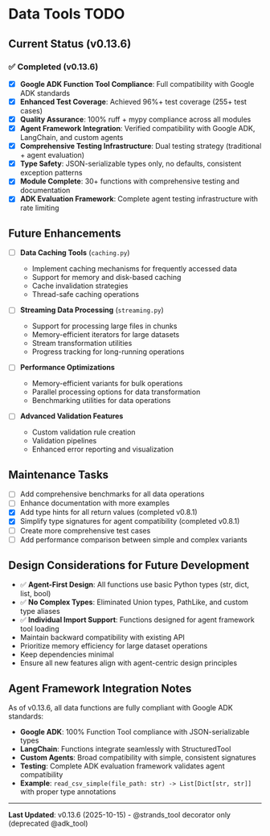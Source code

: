 # Data Tools TODO

## Current Status (v0.13.6)

### ✅ Completed (v0.13.6)
- [x] **Google ADK Function Tool Compliance**: Full compatibility with Google ADK standards
- [x] **Enhanced Test Coverage**: Achieved 96%+ test coverage (255+ test cases)
- [x] **Quality Assurance**: 100% ruff + mypy compliance across all modules
- [x] **Agent Framework Integration**: Verified compatibility with Google ADK, LangChain, and custom agents
- [x] **Comprehensive Testing Infrastructure**: Dual testing strategy (traditional + agent evaluation)
- [x] **Type Safety**: JSON-serializable types only, no defaults, consistent exception patterns
- [x] **Module Complete**: 30+ functions with comprehensive testing and documentation
- [x] **ADK Evaluation Framework**: Complete agent testing infrastructure with rate limiting

## Future Enhancements

- [ ] **Data Caching Tools** (`caching.py`)
  - Implement caching mechanisms for frequently accessed data
  - Support for memory and disk-based caching
  - Cache invalidation strategies
  - Thread-safe caching operations

- [ ] **Streaming Data Processing** (`streaming.py`)
  - Support for processing large files in chunks
  - Memory-efficient iterators for large datasets
  - Stream transformation utilities
  - Progress tracking for long-running operations

- [ ] **Performance Optimizations**
  - Memory-efficient variants for bulk operations
  - Parallel processing options for data transformation
  - Benchmarking utilities for data operations

- [ ] **Advanced Validation Features**
  - Custom validation rule creation
  - Validation pipelines
  - Enhanced error reporting and visualization

## Maintenance Tasks

- [ ] Add comprehensive benchmarks for all data operations
- [ ] Enhance documentation with more examples
- [x] Add type hints for all return values (completed v0.8.1)
- [x] Simplify type signatures for agent compatibility (completed v0.8.1)
- [ ] Create more comprehensive test cases
- [ ] Add performance comparison between simple and complex variants

## Design Considerations for Future Development
- ✅ **Agent-First Design**: All functions use basic Python types (str, dict, list, bool)
- ✅ **No Complex Types**: Eliminated Union types, PathLike, and custom type aliases
- ✅ **Individual Import Support**: Functions designed for agent framework tool loading
- Maintain backward compatibility with existing API
- Prioritize memory efficiency for large dataset operations
- Keep dependencies minimal
- Ensure all new features align with agent-centric design principles

## Agent Framework Integration Notes

As of v0.13.6, all data functions are fully compliant with Google ADK standards:
- **Google ADK**: 100% Function Tool compliance with JSON-serializable types
- **LangChain**: Functions integrate seamlessly with StructuredTool
- **Custom Agents**: Broad compatibility with simple, consistent signatures
- **Testing**: Complete ADK evaluation framework validates agent compatibility
- **Example**: `read_csv_simple(file_path: str) -> List[Dict[str, str]]` with proper type annotations

---

**Last Updated**: v0.13.6 (2025-10-15) - @strands_tool decorator only (deprecated @adk_tool)